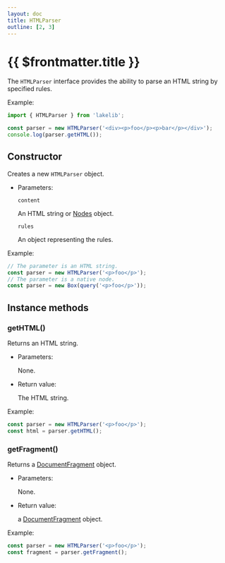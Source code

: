 ```yaml
---
layout: doc
title: HTMLParser
outline: [2, 3]
---
```


# {{ $frontmatter.title }}

The `HTMLParser` interface provides the ability to parse an HTML string by specified rules.

Example:

```js
import { HTMLParser } from 'lakelib';

const parser = new HTMLParser('<div><p>foo</p><p>bar</p></div>');
console.log(parser.getHTML());
```


## Constructor

Creates a new `HTMLParser` object.

* Parameters:

  `content`

  An HTML string or [Nodes](/reference/nodes.md) object.

  `rules` <Badge type="info" text="Optional" />

  An object representing the rules.

Example:

```js
// The parameter is an HTML string.
const parser = new HTMLParser('<p>foo</p>');
// The parameter is a native node.
const parser = new Box(query('<p>foo</p>'));
```


## Instance methods

### getHTML()

Returns an HTML string.

* Parameters:

  None.

* Return value:

  The HTML string.

Example:

```js
const parser = new HTMLParser('<p>foo</p>');
const html = parser.getHTML();
```


### getFragment()

Returns a [DocumentFragment](https://developer.mozilla.org/en-US/docs/Web/API/DocumentFragment) object.

* Parameters:

  None.

* Return value:

  a [DocumentFragment](https://developer.mozilla.org/en-US/docs/Web/API/DocumentFragment) object.

Example:

```js
const parser = new HTMLParser('<p>foo</p>');
const fragment = parser.getFragment();
```

